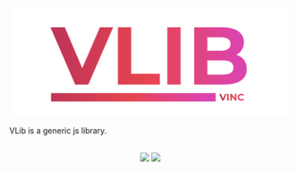 <p align="center">
<img src="https://github.com/vandenberghinc/vlib/blob/main/dev/media/icon/stroke.png?raw=true" alt="VWeb" width="500">
</p>  
VLib is a generic js library.
<br><br>
<p align="center">
    <img src="https://img.shields.io/badge/version-1.2.7-orange">
    <img src="https://img.shields.io/badge/status-maintained-forestgreen">
</p> 
<br><br>